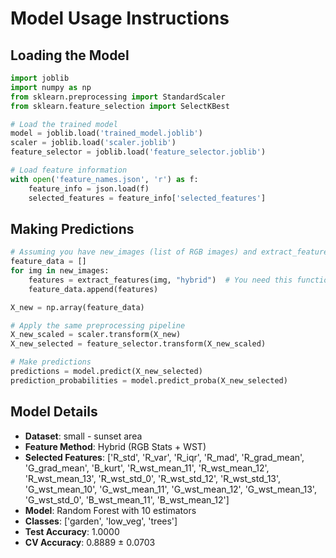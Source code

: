 # Model Usage Instructions

## Loading the Model
```python
import joblib
import numpy as np
from sklearn.preprocessing import StandardScaler
from sklearn.feature_selection import SelectKBest

# Load the trained model
model = joblib.load('trained_model.joblib')
scaler = joblib.load('scaler.joblib')
feature_selector = joblib.load('feature_selector.joblib')

# Load feature information
with open('feature_names.json', 'r') as f:
    feature_info = json.load(f)
    selected_features = feature_info['selected_features']
```

## Making Predictions
```python
# Assuming you have new_images (list of RGB images) and extract_features function
feature_data = []
for img in new_images:
    features = extract_features(img, "hybrid")  # You need this function
    feature_data.append(features)

X_new = np.array(feature_data)

# Apply the same preprocessing pipeline
X_new_scaled = scaler.transform(X_new)
X_new_selected = feature_selector.transform(X_new_scaled)

# Make predictions
predictions = model.predict(X_new_selected)
prediction_probabilities = model.predict_proba(X_new_selected)
```

## Model Details
- **Dataset**: small - sunset area
- **Feature Method**: Hybrid (RGB Stats + WST)
- **Selected Features**: ['R_std', 'R_var', 'R_iqr', 'R_mad', 'R_grad_mean', 'G_grad_mean', 'B_kurt', 'R_wst_mean_11', 'R_wst_mean_12', 'R_wst_mean_13', 'R_wst_std_0', 'R_wst_std_12', 'R_wst_std_13', 'G_wst_mean_10', 'G_wst_mean_11', 'G_wst_mean_12', 'G_wst_mean_13', 'G_wst_std_0', 'B_wst_mean_11', 'B_wst_mean_12']
- **Model**: Random Forest with 10 estimators
- **Classes**: ['garden', 'low_veg', 'trees']
- **Test Accuracy**: 1.0000
- **CV Accuracy**: 0.8889 ± 0.0703
